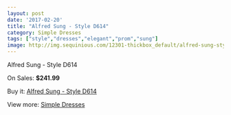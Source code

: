 ```yaml
---
layout: post
date: '2017-02-20'
title: "Alfred Sung - Style D614"
category: Simple Dresses
tags: ["style","dresses","elegant","prom","sung"]
image: http://img.sequinious.com/12301-thickbox_default/alfred-sung-style-d614.jpg
---
```

Alfred Sung - Style D614

On Sales: **$241.99**
<a href="https://www.sequinious.com/simple-dresses/5773-alfred-sung-style-d614.html"><amp-img layout="responsive" width="600" height="600" src="//img.sequinious.com/12301-thickbox_default/alfred-sung-style-d614.jpg" alt="Alfred Sung - Style D614 0" /></a>
<a href="https://www.sequinious.com/simple-dresses/5773-alfred-sung-style-d614.html"><amp-img layout="responsive" width="600" height="600" src="//img.sequinious.com/12302-thickbox_default/alfred-sung-style-d614.jpg" alt="Alfred Sung - Style D614 1" /></a>

Buy it: [Alfred Sung - Style D614](https://www.sequinious.com/simple-dresses/5773-alfred-sung-style-d614.html "Alfred Sung - Style D614")

View more: [Simple Dresses](https://www.sequinious.com/5-simple-dresses "Simple Dresses")